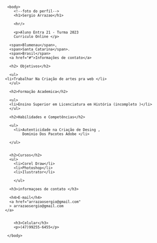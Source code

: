<!DOCTYPE html> 
<html lang="pt-br">

<head>
    <meta charset="UTF-8" />
    <title>curriculum Sergio</title>
    </head>

     <body>
        <!--foto do perfil-->
        <h1>Sergio Arrazao</h1>
        
        <hr/>

        <p>Aluno Entra 21 - Turma 2023
        Curriculo Online </p>

      <span>Blumenau</span>,
      <span>Santa Catarina</span>.
      <span>Brasil</span>
      <a href="#">Informações de contato</a> 
      
      <h2> Objetivos</h2>
        
      <ul>
    <li>Trabalhar Na Criação de artes pra web </li>
      </ul>

      <h2>Formação Academica</h2>

      <ul>
      <li>Ensino Superior em Licenciatura em História (incompleto )</li>
      </ul>

      <h2>Habilidades e Competências</h2>

      <ul>
        <li>Autenticidade na Criação de Desing ,
            Dominio Dos Pacotes Adobe </li>
        
      </ul>
       

      <h2>Cursos</h2>
      <ul>
        <li>Corel Draw</li>
        <li>Photoshop</li>
        <li>Ilustrator</li>

        </ul>

      <h3>informaçoes de contato </h3>

      <h4>E-mail</h4>
      <a href="arrazaosergio@gmail.com"
      > arrazaosergio@gmail.com
    </a>
      

        <h3>Celular</h3>
        <p>(47)99255-6455</p>

     </body>

</html>
     
